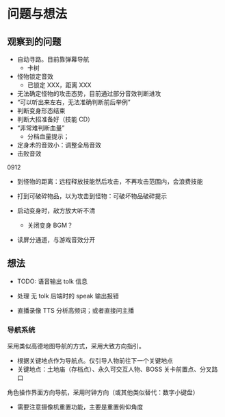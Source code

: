 # 问题与想法


## 观察到的问题

- 自动寻路。目前靠弹幕导航
  - 卡树
- 怪物锁定音效
    - 已锁定 XXX，距离 XXX
- 无法确定怪物的攻击态势，目前通过部分音效判断进攻
- “可以听出来左右，无法准确判断前后举例”
- 判断变身形态结束
- 判断大招准备好（技能 CD）
- “非常难判断血量”
    - 分档血量提示；
- 定身术的音效小：调整全局音效
- 击败音效


0912
- 到怪物的距离：远程释放技能然后攻击，不再攻击范围内，会浪费技能
- 打到可破碎物品，以为攻击到怪物：可破坏物品破碎提示
- 启动变身时，敌方放大听不清
  - 关闭变身 BGM？

- 读屏分通道，与游戏音效分开

## 想法

- TODO: 语音输出 tolk 信息
- 处理 无 tolk 后端时的 speak 输出报错

- 直播录像 TTS 分析高频词；或者直接问主播

### 导航系统

采用类似高德地图导航的方式，采用大致方向指引。
- 根据关键地点作为导航点。仅引导人物前往下一个关键地点
- 关键地点：土地庙（存档点）、永久可交互人物、BOSS 关卡前置点、分叉路口

角色操作界面方向导航，采用时钟方向（或其他类似替代：数字小键盘）
- 需要注意摄像机重置功能，主要是重置俯仰角度
